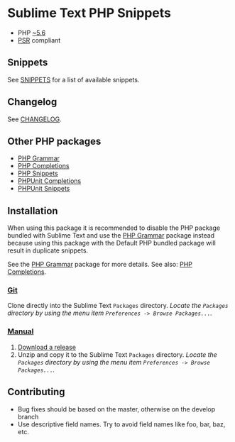 Sublime Text PHP Snippets
=========================

- PHP [~5.6](http://semver.org)
- [PSR](https://github.com/php-fig/fig-standards) compliant

Snippets
--------

See [SNIPPETS](SNIPPETS.md) for a list of available snippets.

Changelog
---------

See [CHANGELOG](CHANGELOG.md).

Other PHP packages
------------------

* [PHP Grammar](https://github.com/gerardroche/sublime-php-grammar)
* [PHP Completions](https://github.com/gerardroche/sublime-phpck)
* [PHP Snippets](https://github.com/gerardroche/sublime-php-snippets)
* [PHPUnit Completions](https://github.com/gerardroche/sublime-phpunitck)
* [PHPUnit Snippets](https://github.com/gerardroche/sublime-phpunit-snippets)

Installation
------------

When using this package it is recommended to disable the PHP package bundled
with Sublime Text and use the [PHP Grammar](https://github.com/gerardroche/sublime-php-grammar.git)
package instead because using this package with the Default PHP bundled package
will result in duplicate snippets.

See the [PHP Grammar](https://github.com/gerardroche/sublime-php-grammar.git)
package for more details.
See also: [PHP Completions](https://github.com/gerardroche/sublime-phpck.git).

### [Git](http://git-scm.com)

Clone directly into the Sublime Text `Packages` directory.  *Locate the
`Packages` directory by using the menu item
`Preferences -> Browse Packages...`.*

### [Manual](http://www.sublimetext.com/docs/3/packages.html)

1. [Download a release](https://github.com/gerardroche/sublime-php-snippets/releases)
2. Unzip and copy it to the Sublime Text `Packages` directory.  *Locate the
`Packages` directory by using the menu item
`Preferences -> Browse Packages...`.*

Contributing
------------

- Bug fixes should be based on the master, otherwise on the develop branch
- Use descriptive field names. Try to avoid field names like foo, bar, baz, etc.
